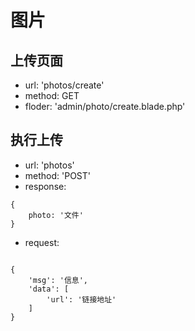 # 图片

## 上传页面
* url: 'photos/create'
* method: GET
* floder: 'admin/photo/create.blade.php'


## 执行上传
* url: 'photos'
* method: 'POST'
* response:

```
{
    photo: '文件'
}
```

* request:
```

{
    'msg': '信息',
    'data': [
        'url': '链接地址'
    ]
}

```
